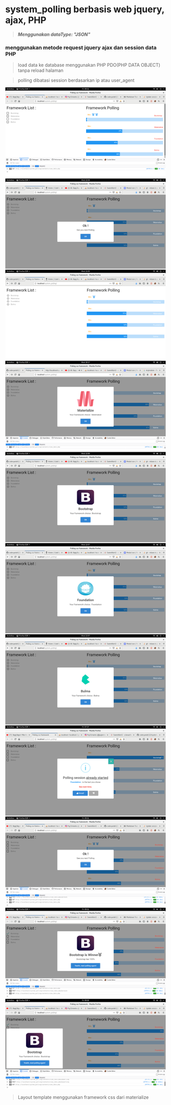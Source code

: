 # system_polling berbasis web jquery, ajax, PHP
> ***Menggunakan dataType: "JSON"***  

### menggunakan metode request jquery ajax dan session data PHP
> load data ke database menggunakan PHP PDO(PHP DATA OBJECT) tanpa reload halaman  

> polling dibatasi session berdasarkan ip atau user_agent  

![polling_php1](https://github.com/codesyariah122/system_polling/blob/master/system_polling.png) 
![polling_php1](https://github.com/codesyariah122/system_polling/blob/master/system_polling4.png)  
![polling_php1](https://github.com/codesyariah122/system_polling/blob/master/system_polling5.png) 
![polling_php2](https://github.com/codesyariah122/system_polling/blob/master/system_polling2.png) 
![polling_php2](https://github.com/codesyariah122/system_polling/blob/master/system_polling6.png) 
![polling_php2](https://github.com/codesyariah122/system_polling/blob/master/system_polling7.png) 
![polling_php2](https://github.com/codesyariah122/system_polling/blob/master/system_polling8.png) 
![polling_php2](https://github.com/codesyariah122/system_polling/blob/master/system_polling10.png) 
![polling_php2](https://github.com/codesyariah122/system_polling/blob/master/system_polling11.png) 
![polling_php2](https://github.com/codesyariah122/system_polling/blob/master/system_polling12.png) 
![polling_php2](https://github.com/codesyariah122/system_polling/blob/master/system_polling13.png) 

> Layout template menggunakan framework css dari materialize

